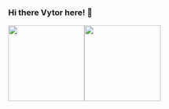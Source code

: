 ### Hi there Vytor here! 👋

<div>
  <a href="https://github.com/vytorJS">
  <img height="155em" src="https://github-readme-stats.vercel.app/api?username=vytor-rosa&show_icons=true&theme=midnight-purple&include_all_commits=true&count_private=true"><img height="155em" src="https://github-readme-stats.vercel.app/api/top-langs/?username=vytor-rosa&layout=compact&langs_count=5&theme=midnight-purple">
</div>
